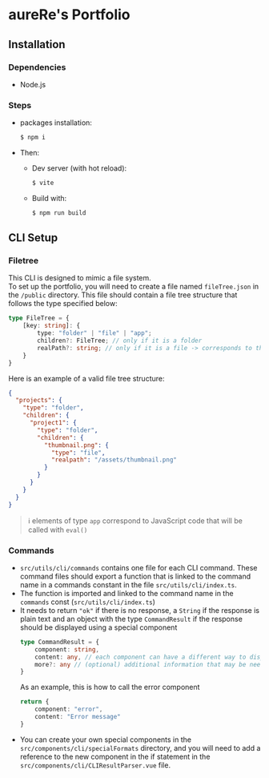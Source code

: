 # aureRe's Portfolio

## Installation

### Dependencies
- Node.js

### Steps
- packages installation:
    ```bash
    $ npm i
    ```
- Then:

    - Dev server (with hot reload):
      ```bash
      $ vite
      ```
    - Build with:
      ```bash
      $ npm run build
      ```
## CLI Setup
### Filetree
This CLI is designed to mimic a file system. <br>
To set up the portfolio, you will need to create a file named `fileTree.json` in the `/public` directory. 
This file should contain a file tree structure that follows the type specified below:
```ts
type FileTree = {
    [key: string]: {
        type: "folder" | "file" | "app";
        children?: FileTree; // only if it is a folder
        realPath?: string; // only if it is a file -> corresponds to the actual path from /public
    }
}
```
Here is an example of a valid file tree structure:

```json
{
  "projects": {
    "type": "folder",
    "children": {
      "project1": {
        "type": "folder",
        "children": {
          "thumbnail.png": {
            "type": "file",
            "realpath": "/assets/thumbnail.png"
          }
        }
      }
    }
  }
}
```

> ℹ️ elements of type `app` correspond to JavaScript code that will be called with `eval()`
### Commands
- `src/utils/cli/commands` contains one file for each CLI command. These command files should export a function that is linked to the command name in a commands constant in the file `src/utils/cli/index.ts`.
- The function is imported and linked to the command name in the `commands` const (`src/utils/cli/index.ts`)
- It needs to return `"ok"` if there is no response, a `String` if the response is plain text and an object with the type `CommandResult` if the response should be displayed using a special component
    ```ts
    type CommandResult = {
        component: string,
        content: any, // each component can have a different way to display content, so the type is not always the same
        more?: any // (optional) additional information that may be needed if the function is used in a context other than a CLI command.
    }
    ```
  As an example, this is how to call the error component 
    ```ts
    return {
        component: "error",
        content: "Error message"
    }
    ```
- You can create your own special components in the `src/components/cli/specialFormats` directory, and you will need to add a reference to the new component in the if statement in the `src/components/cli/CLIResultParser.vue` file.